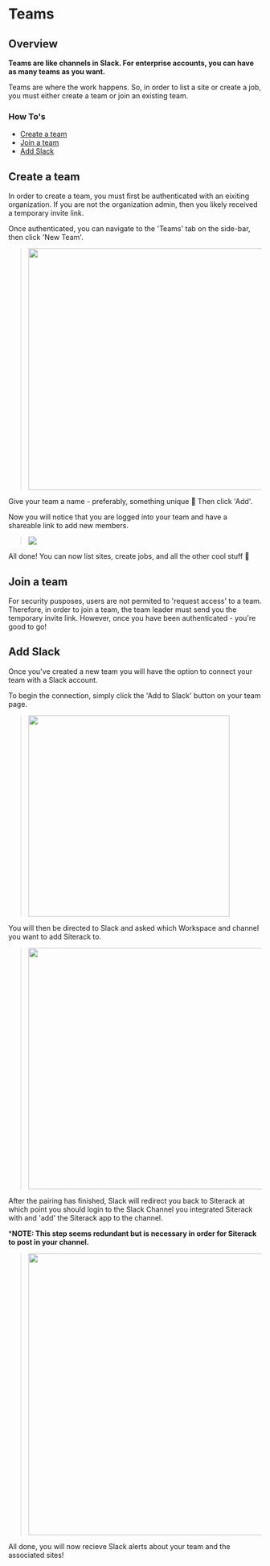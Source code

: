 # Teams

## Overview
**Teams are like channels in Slack. For enterprise accounts, you can have as many teams as you want.**

Teams are where the work happens. So, in order to list a site or create a job, you must either create a team or join an existing team. 

### How To's

- <a href="#create-a-team">Create a team</a>
- <a href="#join-a-team">Join a team</a>
- <a href="#add-slack">Add Slack</a>

## Create a team

In order to create a team, you must first be authenticated with an eixiting organization. If you are not the organization admin, then you likely received a temporary invite link. 

Once authenticated, you can navigate to the 'Teams' tab on the side-bar, then click 'New Team'. 

> <img src="https://storage-siterack.sfo2.cdn.digitaloceanspaces.com/static/dashboard/img/illustrations/new_team.png" style="width: 30rem;"></img>

Give your team a name - preferably, something unique  :unicorn: Then click 'Add'.

Now you will notice that you are logged into your team and have a shareable link to add new members. 

> <img src="https://storage-siterack.sfo2.cdn.digitaloceanspaces.com/static/dashboard/img/illustrations/team_create_success.png" style="width: auto;"></img>

All done! You can now list sites, create jobs, and all the other cool stuff :tada:

## Join a team

For security pusposes, users are not permited to 'request access' to a team. Therefore, in order to join a team, the team leader must send you the temporary invite link. However, once you have been authenticated - you're good to go!



## Add Slack

Once you've created a new team you will have the option to connect your team with a Slack account. 

To begin the connection, simply click the 'Add to Slack' button on your team page. 

> <img src="https://storage-siterack.sfo2.cdn.digitaloceanspaces.com/static/dashboard/img/illustrations/add_slack_team.png" style="width: 25rem;"></img>

You will then be directed to Slack and asked which Workspace and channel you want to add Siterack to. 

> <img src="https://storage-siterack.sfo2.cdn.digitaloceanspaces.com/static/dashboard/img/illustrations/slack_add.png" style="width: 30rem;"></img>

After the pairing has finished, Slack will redirect you back to Siterack at which point you should login to the Slack Channel you integrated Siterack with and 'add' the Siterack app to the channel.

***NOTE: This step seems redundant but is necessary in order for Siterack to post in your channel.**

> <img src="https://storage-siterack.sfo2.cdn.digitaloceanspaces.com/static/dashboard/img/illustrations/slack_channel.png" style="width: 35rem;"></img>

All done, you will now recieve Slack alerts about your team and the associated sites!